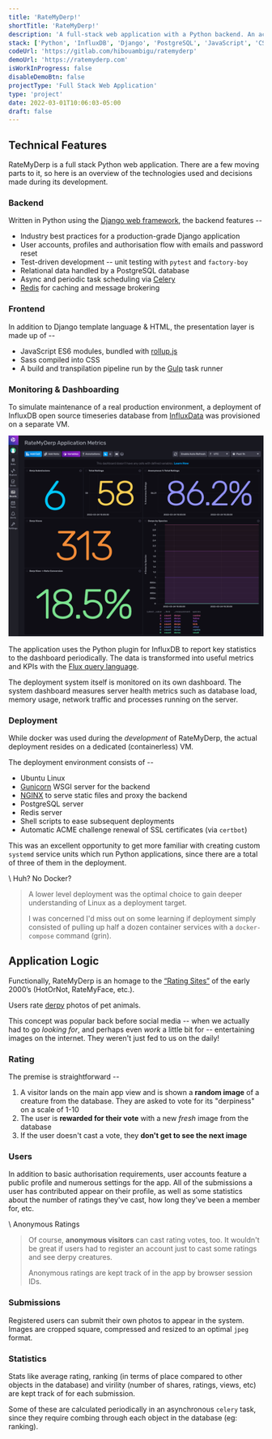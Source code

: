```yaml
---
title: 'RateMyDerp!'
shortTitle: 'RateMyDerp!'
description: 'A full-stack web application with a Python backend. An accompanying timeseries database provides real-time application metrics and KPI dashboard.'
stack: ['Python', 'InfluxDB', 'Django', 'PostgreSQL', 'JavaScript', 'CSS']
codeUrl: 'https://gitlab.com/hibouambigu/ratemyderp'
demoUrl: 'https://ratemyderp.com'
isWorkInProgress: false
disableDemoBtn: false
projectType: 'Full Stack Web Application'
type: 'project'
date: 2022-03-01T10:06:03-05:00
draft: false
---
```


## Technical Features

RateMyDerp is a full stack Python web application. There are a few moving parts to it, so here is an overview of the technologies used and decisions made during its development.

### Backend

Written in Python using the [Django web framework](https://www.djangoproject.com/), the backend features --

- Industry best practices for a production-grade Django application
- User accounts, profiles and authorisation flow with emails and password reset
- Test-driven development -- unit testing with `pytest` and `factory-boy`
- Relational data handled by a PostgreSQL database
- Async and periodic task scheduling via [Celery](https://docs.celeryq.dev/)
- [Redis](https://redis.io/) for caching and message brokering

### Frontend

In addition to Django template language & HTML, the presentation layer is made up of --

- JavaScript ES6 modules, bundled with [rollup.js](https://rollupjs.org/guide/en/)
- Sass compiled into CSS
- A build and transpilation pipeline run by the [Gulp](https://gulpjs.com/) task runner

### Monitoring & Dashboarding

To simulate maintenance of a real production environment, a deployment of InfluxDB open source timeseries database from [InfluxData](https://www.influxdata.com/) was provisioned on a separate VM.

![RateMyDerp! metrics dashboard](./images/dashboard.png 'The application metrics dashboard for RateMyDerp')

The application uses the Python plugin for InfluxDB to report key statistics to the dashboard periodically. The data is transformed into useful metrics and KPIs with the [Flux query language](https://docs.influxdata.com/influxdb/v2.1/query-data/get-started/query-influxdb/).

The deployment system itself is monitored on its own dashboard. The system dashboard measures server health metrics such as database load, memory usage, network traffic and processes running on the server.

### Deployment

While docker was used during the _development_ of RateMyDerp, the actual deployment resides on a dedicated (containerless) VM.

The deployment environment consists of --

- Ubuntu Linux
- [Gunicorn](https://docs.gunicorn.org/en/stable/) WSGI server for the backend
- [NGINX](https://nginx.com) to serve static files and proxy the backend
- PostgreSQL server
- Redis server
- Shell scripts to ease subsequent deployments
- Automatic ACME challenge renewal of SSL certificates (via `certbot`)

This was an excellent opportunity to get more familiar with creating custom `systemd` service units which run Python applications, since there are a total of three of them in the deployment.

\ Huh? No Docker?

> A lower level deployment was the optimal choice to gain deeper understanding of Linux as a deployment target.
>
> I was concerned I'd miss out on some learning if deployment simply consisted of pulling up half a dozen container services with a `docker-compose` command (grin).

## Application Logic

Functionally, RateMyDerp is an homage to the [“Rating Sites”](https://en.wikipedia.org/wiki/Review_site#Rating_site) of the early 2000’s (HotOrNot, RateMyFace, etc.).

Users rate [derpy](https://www.urbandictionary.com/define.php?term=Derpy) photos of pet animals.

This concept was popular back before social media -- when we actually had to go _looking for_, and perhaps even _work_ a little bit for -- entertaining images on the internet. They weren't just fed to us on the daily!

### Rating

The premise is straightforward --

1. A visitor lands on the main app view and is shown a **random image** of a creature from the database. They are asked to vote for its "derpiness" on a scale of 1-10
2. The user is **rewarded for their vote** with a new _fresh_ image from the database
3. If the user doesn't cast a vote, they **don't get to see the next image**

### Users

In addition to basic authorisation requirements, user accounts feature a public profile and numerous settings for the app. All of the submissions a user has contributed appear on their profile, as well as some statistics about the number of ratings they've cast, how long they've been a member for, etc.

\ Anonymous Ratings

> Of course, **anonymous visitors** can cast rating votes, too. It wouldn't be great if users had to register an account just to cast some ratings and see derpy creatures.
>
> Anonymous ratings are kept track of in the app by browser session IDs.

### Submissions

Registered users can submit their own photos to appear in the system. Images are cropped square, compressed and resized to an optimal `jpeg` format.

### Statistics

Stats like average rating, ranking (in terms of place compared to other objects in the database) and virility (number of shares, ratings, views, etc) are kept track of for each submission.

Some of these are calculated periodically in an asynchronous `celery` task, since they require combing through each object in the database (eg: ranking).
